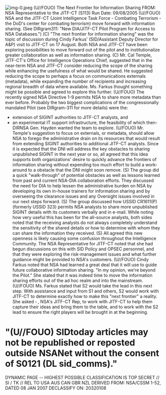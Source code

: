 ![img-0.jpeg](img-0.jpeg)
(U//FOUO) The Next Frontier for Information Sharing
FROM:
NSA Representative to the JITF-CT (S113)
Run Date: 09/08/2005
(U//FOUO) NSA and the JITF-CT (Joint Intelligence Task Force - Combating Terrorism - the DoD's center for combating terrorism) move forward with information sharing. (See DIRgram311: "New DIA/JITF-CT Pilot Program for Access to NSA Databases.")
(C) "The next frontier for information sharing" was the topic of discussion during Cindy Farkus' (SID/Assistant Deputy Director for A\&P) visit to JITF-CT on 17 August. Both NSA and JITF-CT have been exploring possibilities to move forward out of the pilot and to institutionalize greater collaboration as well as information sharing.
(C) Mr. Cal Temple, JITF-CT's Office for Intelligence Operations Chief, suggested that in the near-term NSA and JITF-CT consider reducing the scope of the sharing while enhancing the usefulness of what would be shared. He suggested reducing the scope to perhaps a focus on communications externals (metadata), while expanding the number of recipients and increasing regional breadth of data where available. Ms. Farkus thought something might be possible and agreed to explore this further.
(U//FOUO) The recently signed NSA Directive 1-9 permits NSA to share more metadata than ever before. Probably the two biggest complications of the congressionally mandated Pilot (see DIRgram-311 for more details) were the:

- extension of SIGINT authorities to JITF-CT analysts, and
- an experimental IT support infrastructure, the feasibility of which then-DIRNSA Gen. Hayden wanted the team to explore.
(U/FOUO) Mr. Temple's suggestion to focus on externals, or metadata, should allow NSA to forego the administrative drain on its resources that would result from extending SIGINT authorities to additional JITF-CT analysts. Since it is expected that the DNI will address the key obstacles to sharing unpublished SIGINT in the next year or so, all agreed that this idea supports both organizations' desire to quickly advance the frontiers of information sharing without expending too much effort to build a work-around to a obstacle that the DNI might soon remove.
(S) The group did a quick "walk-through" of potential obstacles as well as lessons learned from past and current NSA-DIA collaboration efforts. They discussed the need for DIA to help lessen the administrative burden on NSA by developing its own in-house trainers for information sharing and by overseeing the clearance issues and any Oversight issues involved in our next steps forward.
(S) The group discussed how USSID CR1611(P) (formerly USSID 323) permits NSA analysts to share more unpublished SIGINT details with its customers verbally and in e-mail. While noting how very useful this has been for the all-source analysts, both sides noted that the receiving analysts do not always completely understand the sensitivity of the shared details or how to determine with whom they can share the information they received.
(S) All agreed this new openness is likely causing some confusion throughout the Intelligence Community. The NSA Representative for JITF-CT noted that she had begun discussions on this with SID Policy and OPSEC personnel, and that they were exploring the risk-management issues and what further guidance might be provided to NSA's customers.
(U//FOUO) Cindy Farkus noted that NSA had learned a great deal that it will use to guide future collaborative information sharing. "In my opinion, we're beyond the Pilot." She stated that it was
indeed time to move the information sharing efforts out of the ad hoc realm and into the mainstream.
(U//FOUO) Ms. Farkus stated that S2 would take the lead in this next step. With assistance and input from S1 and others, S2 would work with JITF-CT to determine exactly how to make this "next frontier" a reality. She asked $\square$ , NSA's JITF-CT Rep, to work with JITF-CT to help them capture their ideas and bring them to the table, and to work with the S2 lead to ensure the right players will be brought in at the beginning.

# "(U//FOUO) SIDtoday articles may not be republished or reposted outside NSANet without the consent of S0121 (DL sid_comms)." 

DYNAMIC PAGE -- HIGHEST POSSIBLE CLASSIFICATION IS
TOP SECRET // SI / TK // REL TO USA AUS CAN GBR NZL
DERIVED FROM: NSA/CSSM 1-52, DATED 08 JAN 2007 DECLASSIFY ON: 20320108
